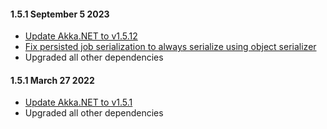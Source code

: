 #### 1.5.1 September 5 2023 ####

* [Update Akka.NET to v1.5.12](https://github.com/akkadotnet/akka.net/releases/tag/1.5.12)
* [Fix persisted job serialization to always serialize using object serializer](https://github.com/akkadotnet/Akka.Quartz.Actor/pull/312)
* Upgraded all other dependencies

#### 1.5.1 March 27 2022 ####

* [Update Akka.NET to v1.5.1](https://github.com/akkadotnet/akka.net/releases/tag/1.5.1)
* Upgraded all other dependencies
